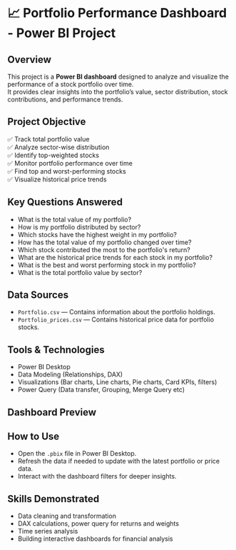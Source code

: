 # 📈 Portfolio Performance Dashboard - Power BI Project

## Overview

This project is a **Power BI dashboard** designed to analyze and visualize the performance of a stock portfolio over time.  
It provides clear insights into the portfolio’s value, sector distribution, stock contributions, and performance trends.

## Project Objective

✅ Track total portfolio value  
✅ Analyze sector-wise distribution  
✅ Identify top-weighted stocks  
✅ Monitor portfolio performance over time  
✅ Find top and worst-performing stocks  
✅ Visualize historical price trends

## Key Questions Answered

- What is the total value of my portfolio?
- How is my portfolio distributed by sector?
- Which stocks have the highest weight in my portfolio?
- How has the total value of my portfolio changed over time?
- Which stock contributed the most to the portfolio's return?
- What are the historical price trends for each stock in my portfolio?
- What is the best and worst performing stock in my portfolio?
- What is the total portfolio value by sector?

## Data Sources

- `Portfolio.csv` — Contains information about the portfolio holdings.
- `Portfolio_prices.csv` — Contains historical price data for portfolio stocks.

## Tools & Technologies

- Power BI Desktop
- Data Modeling (Relationships, DAX)
- Visualizations (Bar charts, Line charts, Pie charts, Card KPIs, filters)
- Power Query (Data transfer, Grouping, Merge Query etc)

## Dashboard Preview
## How to Use

- Open the `.pbix` file in Power BI Desktop.
- Refresh the data if needed to update with the latest portfolio or price data.
- Interact with the dashboard filters for deeper insights.

## Skills Demonstrated

- Data cleaning and transformation
- DAX calculations, power query for returns and weights
- Time series analysis
- Building interactive dashboards for financial analysis
